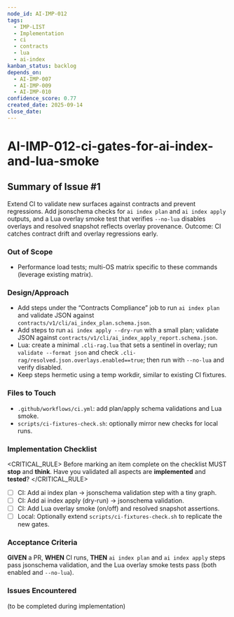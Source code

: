 ```yaml
---
node_id: AI-IMP-012
tags:
  - IMP-LIST
  - Implementation
  - ci
  - contracts
  - lua
  - ai-index
kanban_status: backlog
depends_on:
  - AI-IMP-007
  - AI-IMP-009
  - AI-IMP-010
confidence_score: 0.77
created_date: 2025-09-14
close_date: 
---
```


# AI-IMP-012-ci-gates-for-ai-index-and-lua-smoke

## Summary of Issue #1
Extend CI to validate new surfaces against contracts and prevent regressions. Add jsonschema checks for `ai index plan` and `ai index apply` outputs, and a Lua overlay smoke test that verifies `--no-lua` disables overlays and resolved snapshot reflects overlay provenance. Outcome: CI catches contract drift and overlay regressions early.

### Out of Scope 
- Performance load tests; multi-OS matrix specific to these commands (leverage existing matrix).

### Design/Approach  
- Add steps under the “Contracts Compliance” job to run `ai index plan` and validate JSON against `contracts/v1/cli/ai_index_plan.schema.json`.
- Add steps to run `ai index apply --dry-run` with a small plan; validate JSON against `contracts/v1/cli/ai_index_apply_report.schema.json`.
- Lua: create a minimal `.cli-rag.lua` that sets a sentinel in overlay; run `validate --format json` and check `.cli-rag/resolved.json.overlays.enabled==true`; then run with `--no-lua` and verify disabled.
- Keep steps hermetic using a temp workdir, similar to existing CI fixtures.

### Files to Touch
- `.github/workflows/ci.yml`: add plan/apply schema validations and Lua smoke.
- `scripts/ci-fixtures-check.sh`: optionally mirror new checks for local runs.

### Implementation Checklist

<CRITICAL_RULE>
Before marking an item complete on the checklist MUST **stop** and **think**. Have you validated all aspects are **implemented** and **tested**? 
</CRITICAL_RULE> 

- [ ] CI: Add ai index plan → jsonschema validation step with a tiny graph.
- [ ] CI: Add ai index apply (dry-run) → jsonschema validation.
- [ ] CI: Add Lua overlay smoke (on/off) and resolved snapshot assertions.
- [ ] Local: Optionally extend `scripts/ci-fixtures-check.sh` to replicate the new gates.

### Acceptance Criteria
**GIVEN** a PR, **WHEN** CI runs, **THEN** `ai index plan` and `ai index apply` steps pass jsonschema validation, and the Lua overlay smoke tests pass (both enabled and `--no-lua`).

### Issues Encountered 
(to be completed during implementation)

